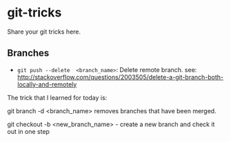 # git-tricks
Share your git tricks here.

## Branches
- `git push --delete  <branch_name>`: Delete remote branch.  see: http://stackoverflow.com/questions/2003505/delete-a-git-branch-both-locally-and-remotely


The trick that I learned for today is:

git branch -d <branch_name> removes branches that have been merged. 

git checkout -b <new_branch_name> - create a new branch and check it out in one step
